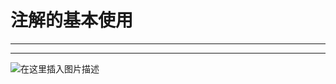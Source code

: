 ﻿# 注解的基本使用
---
---


![在这里插入图片描述](https://img-blog.csdnimg.cn/299ac8bf8dda4933aba3754ca238a012.png?x-oss-process=image/watermark,type_ZHJvaWRzYW5zZmFsbGJhY2s,shadow_50,text_Q1NETiBATkpVU1RaSkM=,size_20,color_FFFFFF,t_70,g_se,x_16)

